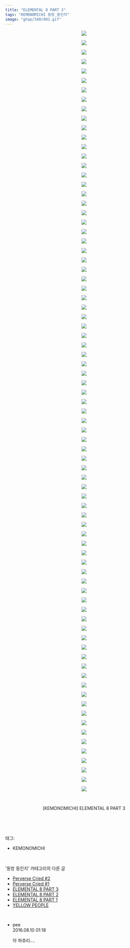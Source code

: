```yaml
---
title: "ELEMENTAL 8 PART 3"
tags: "KEMONOMICHI 동방_동인지"
image: "ghap/340/001.gif"
---
```

<div class="article">
<p style="text-align: center; clear: none; float: none;"><img src="{{ site.nasurl }}/ghap/340/001.gif"/></p>
<p style="text-align: center; clear: none; float: none;"><img src="{{ site.nasurl }}/ghap/340/002.jpg"/></p>
<p style="text-align: center; clear: none; float: none;"><img src="{{ site.nasurl }}/ghap/340/003.gif"/></p>
<p style="text-align: center; clear: none; float: none;"><img src="{{ site.nasurl }}/ghap/340/004.gif"/></p>
<p style="text-align: center; clear: none; float: none;"><img src="{{ site.nasurl }}/ghap/340/005.gif"/></p>
<p style="text-align: center; clear: none; float: none;"><img src="{{ site.nasurl }}/ghap/340/006.gif"/></p>
<p style="text-align: center; clear: none; float: none;"><img src="{{ site.nasurl }}/ghap/340/007.gif"/></p>
<p style="text-align: center; clear: none; float: none;"><img src="{{ site.nasurl }}/ghap/340/008.gif"/></p>
<p style="text-align: center; clear: none; float: none;"><img src="{{ site.nasurl }}/ghap/340/009.gif"/></p>
<p style="text-align: center; clear: none; float: none;"><img src="{{ site.nasurl }}/ghap/340/010.gif"/></p>
<p style="text-align: center; clear: none; float: none;"><img src="{{ site.nasurl }}/ghap/340/011.gif"/></p>
<p style="text-align: center; clear: none; float: none;"><img src="{{ site.nasurl }}/ghap/340/012.gif"/></p>
<p style="text-align: center; clear: none; float: none;"><img src="{{ site.nasurl }}/ghap/340/013.gif"/></p>
<p style="text-align: center; clear: none; float: none;"><img src="{{ site.nasurl }}/ghap/340/014.gif"/></p>
<p style="text-align: center; clear: none; float: none;"><img src="{{ site.nasurl }}/ghap/340/015.gif"/></p>
<p style="text-align: center; clear: none; float: none;"><img src="{{ site.nasurl }}/ghap/340/016.gif"/></p>
<p style="text-align: center; clear: none; float: none;"><img src="{{ site.nasurl }}/ghap/340/017.gif"/></p>
<p style="text-align: center; clear: none; float: none;"><img src="{{ site.nasurl }}/ghap/340/018.gif"/></p>
<p style="text-align: center; clear: none; float: none;"><img src="{{ site.nasurl }}/ghap/340/019.gif"/></p>
<p style="text-align: center; clear: none; float: none;"><img src="{{ site.nasurl }}/ghap/340/020.gif"/></p>
<p style="text-align: center; clear: none; float: none;"><img src="{{ site.nasurl }}/ghap/340/021.gif"/></p>
<p style="text-align: center; clear: none; float: none;"><img src="{{ site.nasurl }}/ghap/340/022.gif"/></p>
<p style="text-align: center; clear: none; float: none;"><img src="{{ site.nasurl }}/ghap/340/023.gif"/></p>
<p style="text-align: center; clear: none; float: none;"><img src="{{ site.nasurl }}/ghap/340/024.gif"/></p>
<p style="text-align: center; clear: none; float: none;"><img src="{{ site.nasurl }}/ghap/340/025.jpg"/></p>
<p style="text-align: center; clear: none; float: none;"><img src="{{ site.nasurl }}/ghap/340/026.gif"/></p>
<p style="text-align: center; clear: none; float: none;"><img src="{{ site.nasurl }}/ghap/340/027.gif"/></p>
<p style="text-align: center; clear: none; float: none;"><img src="{{ site.nasurl }}/ghap/340/028.gif"/></p>
<p style="text-align: center; clear: none; float: none;"><img src="{{ site.nasurl }}/ghap/340/029.gif"/></p>
<p style="text-align: center; clear: none; float: none;"><img src="{{ site.nasurl }}/ghap/340/030.gif"/></p>
<p style="text-align: center; clear: none; float: none;"><img src="{{ site.nasurl }}/ghap/340/031.gif"/></p>
<p style="text-align: center; clear: none; float: none;"><img src="{{ site.nasurl }}/ghap/340/032.gif"/></p>
<p style="text-align: center; clear: none; float: none;"><img src="{{ site.nasurl }}/ghap/340/033.gif"/></p>
<p style="text-align: center; clear: none; float: none;"><img src="{{ site.nasurl }}/ghap/340/034.gif"/></p>
<p style="text-align: center; clear: none; float: none;"><img src="{{ site.nasurl }}/ghap/340/035.gif"/></p>
<p style="text-align: center; clear: none; float: none;"><img src="{{ site.nasurl }}/ghap/340/036.gif"/></p>
<p style="text-align: center; clear: none; float: none;"><img src="{{ site.nasurl }}/ghap/340/037.gif"/></p>
<p style="text-align: center; clear: none; float: none;"><img src="{{ site.nasurl }}/ghap/340/038.gif"/></p>
<p style="text-align: center; clear: none; float: none;"><img src="{{ site.nasurl }}/ghap/340/039.gif"/></p>
<p style="text-align: center; clear: none; float: none;"><img src="{{ site.nasurl }}/ghap/340/040.gif"/></p>
<p style="text-align: center; clear: none; float: none;"><img src="{{ site.nasurl }}/ghap/340/041.gif"/></p>
<p style="text-align: center; clear: none; float: none;"><img src="{{ site.nasurl }}/ghap/340/042.gif"/></p>
<p style="text-align: center; clear: none; float: none;"><img src="{{ site.nasurl }}/ghap/340/043.gif"/></p>
<p style="text-align: center; clear: none; float: none;"><img src="{{ site.nasurl }}/ghap/340/044.gif"/></p>
<p style="text-align: center; clear: none; float: none;"><img src="{{ site.nasurl }}/ghap/340/045.gif"/></p>
<p style="text-align: center; clear: none; float: none;"><img src="{{ site.nasurl }}/ghap/340/046.gif"/></p>
<p style="text-align: center; clear: none; float: none;"><img src="{{ site.nasurl }}/ghap/340/047.jpg"/></p>
<p style="text-align: center; clear: none; float: none;"><img src="{{ site.nasurl }}/ghap/340/048.gif"/></p>
<p style="text-align: center; clear: none; float: none;"><img src="{{ site.nasurl }}/ghap/340/049.gif"/></p>
<p style="text-align: center; clear: none; float: none;"><img src="{{ site.nasurl }}/ghap/340/050.gif"/></p>
<p style="text-align: center; clear: none; float: none;"><img src="{{ site.nasurl }}/ghap/340/051.gif"/></p>
<p style="text-align: center; clear: none; float: none;"><img src="{{ site.nasurl }}/ghap/340/052.gif"/></p>
<p style="text-align: center; clear: none; float: none;"><img src="{{ site.nasurl }}/ghap/340/053.gif"/></p>
<p style="text-align: center; clear: none; float: none;"><img src="{{ site.nasurl }}/ghap/340/054.gif"/></p>
<p style="text-align: center; clear: none; float: none;"><img src="{{ site.nasurl }}/ghap/340/055.gif"/></p>
<p style="text-align: center; clear: none; float: none;"><img src="{{ site.nasurl }}/ghap/340/056.gif"/></p>
<p style="text-align: center; clear: none; float: none;"><img src="{{ site.nasurl }}/ghap/340/057.gif"/></p>
<p style="text-align: center; clear: none; float: none;"><img src="{{ site.nasurl }}/ghap/340/058.gif"/></p>
<p style="text-align: center; clear: none; float: none;"><img src="{{ site.nasurl }}/ghap/340/059.gif"/></p>
<p style="text-align: center; clear: none; float: none;"><img src="{{ site.nasurl }}/ghap/340/060.gif"/></p>
<p style="text-align: center; clear: none; float: none;"><img src="{{ site.nasurl }}/ghap/340/061.jpg"/></p>
<p style="text-align: center; clear: none; float: none;"><img src="{{ site.nasurl }}/ghap/340/062.gif"/></p>
<p style="text-align: center; clear: none; float: none;"><img src="{{ site.nasurl }}/ghap/340/063.gif"/></p>
<p style="text-align: center; clear: none; float: none;"><img src="{{ site.nasurl }}/ghap/340/064.gif"/></p>
<p style="text-align: center; clear: none; float: none;"><img src="{{ site.nasurl }}/ghap/340/065.gif"/></p>
<p style="text-align: center; clear: none; float: none;"><img src="{{ site.nasurl }}/ghap/340/066.gif"/></p>
<p style="text-align: center; clear: none; float: none;"><img src="{{ site.nasurl }}/ghap/340/067.gif"/></p>
<p style="text-align: center; clear: none; float: none;"><img src="{{ site.nasurl }}/ghap/340/068.gif"/></p>
<p style="text-align: center; clear: none; float: none;"><img src="{{ site.nasurl }}/ghap/340/069.gif"/></p>
<p style="text-align: center; clear: none; float: none;"><img src="{{ site.nasurl }}/ghap/340/070.jpg"/></p>
<p style="text-align: center; clear: none; float: none;"><img src="{{ site.nasurl }}/ghap/340/071.gif"/></p>
<p style="text-align: center; clear: none; float: none;"><img src="{{ site.nasurl }}/ghap/340/072.gif"/></p>
<p style="text-align: center; clear: none; float: none;"><img src="{{ site.nasurl }}/ghap/340/073.gif"/></p>
<p style="text-align: center; clear: none; float: none;"><img src="{{ site.nasurl }}/ghap/340/074.gif"/></p>
<p style="text-align: center; clear: none; float: none;"><img src="{{ site.nasurl }}/ghap/340/075.gif"/></p>
<p style="text-align: center; clear: none; float: none;"><img src="{{ site.nasurl }}/ghap/340/076.gif"/></p>
<p style="text-align: center; clear: none; float: none;"><img src="{{ site.nasurl }}/ghap/340/077.gif"/></p>
<p style="text-align: center; clear: none; float: none;"><img src="{{ site.nasurl }}/ghap/340/078.gif"/></p>
<p style="text-align: center; clear: none; float: none;"><img src="{{ site.nasurl }}/ghap/340/079.gif"/></p>
<p style="text-align: center; clear: none; float: none;"><img src="{{ site.nasurl }}/ghap/340/080.gif"/></p>
<p style="text-align: center; clear: none; float: none;"><img src="{{ site.nasurl }}/ghap/340/081.jpg"/></p>
<p style="text-align: center; clear: none; float: none;"><br/></p>
<p style="text-align: center; clear: none; float: none;">[KEMONOMICHI] ELEMENTAL 8 PART 3</p>
<p><br/></p>
</div><br/>
<div class="tagTrail">
<p>태그: </p>
<ul>
<li>KEMONOMICHI</li>
</ul>
</div><br/>
<div class="another">
<p>'동방 동인지' 카테고리의 다른 글</p>
<ul>
<li><a href="/2016-06-20-ghap_344">Perverse Cried #2</a></li>
<li><a href="/2016-06-20-ghap_343">Perverse Cried #1</a></li>
<li><a href="/2016-06-20-ghap_340">ELEMENTAL 8 PART 3</a></li>
<li><a href="/2016-06-20-ghap_339">ELEMENTAL 8 PART 2</a></li>
<li><a href="/2016-06-20-ghap_338">ELEMENTAL 8 PART 1</a></li>
<li><a href="/2016-06-20-ghap_337">YELLOW PEOPLE</a></li>
</ul>
</div><br/>
<div class="cb_module cb_fluid">
<div class="cb_wrt cb_profile">
<div class="comment">
<ul>
<li class="cb_thumb_off" id="comment14778024">
<div class="cb_comment_area">
<div class="cb_info_area">
<div class="cb_section">
<span class="cb_nick_name">pee</span>
</div>
<div class="cb_section">
<span class="cb_date">2016.08.10 01:18 </span>
</div>
</div>
<div class="cb_dsc_comment">
<p class="cb_dsc">
											아 파츄리....
										</p>
</div>
</div></li>
</ul>
</div>
</div><!-- commentList close -->
</div><br/>
